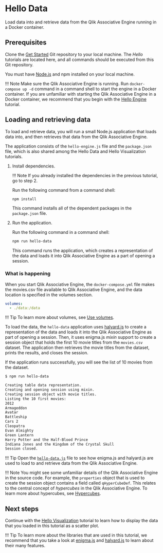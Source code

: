 # Hello Data

Load data into and retrieve data from the Qlik Associative Engine running in a Docker container.

## Prerequisites

Clone the
[Get Started](https://github.com/qlik-oss/core-get-started)
Git repository to your local machine. The *Hello* tutorials are located here,
and all commands should be executed from this Git repository.

You must have [Node.js](https://nodejs.org/en/) and npm
installed on your local machine.

!!! Note
    Make sure the Qlik Associative Engine is running. Run `docker-compose up -d`
    command in a command shell to start the engine in a Docker container.
    If you are unfamiliar with starting the Qlik Associative Engine in a Docker container, we
    recommend that you begin with the [Hello Engine](./hello-engine.md) tutorial.

## Loading and retrieving data

To load and retrieve data, you will run a small Node.js application
 that loads data into, and then retrieves that data from the Qlik Associative Engine.

The application consists of the `hello-engine.js` file and the `package.json`
file, which is also shared among the Hello Data and
Hello Visualization tutorials.

1. Install dependencies.

    !!! Note
        If you already installed the dependencies in the previous tutorial, go to step 2.

    Run the following command from a command shell:

    ```bash
    npm install
    ```

    This command installs all of the dependent packages
    in the `package.json` file.

1. Run the application.

    Run the following command in a command shell:

    ```bash
    npm run hello-data
    ```

    This command runs the application, which creates a representation
    of the data and loads it into Qlik Associative Engine as a part of opening a session.

### What is happening

When you start Qlik Associative Engine, the `docker-compose.yml` file makes the movies.csv file
available to Qlik Associative Engine, and the data location is specified in the volumes section.

```yml
volumes:
  - ./data:/data
```

!!! Tip
    To learn more about volumes, see
    [Use volumes](https://docs.docker.com/engine/admin/volumes/volumes/).

To load the data, the `hello-data` application uses
[halyard.js](https://github.com/qlik-oss/halyard.js) to create
a representation of the data and loads it into the Qlik Associative Engine as part of opening a session.
Then, it uses enigma.js _mixin_ support to create a session
object that holds the first 10 movie titles from the `movies.csv` dataset.
The application then retrieves the movie titles from the dataset, prints the results, and closes the session.

If the application runs successfully, you will see the list of 10 movies from the dataset.

```bash
$ npm run hello-data

Creating table data representation.
Creating and opening session using mixin.
Creating session object with movie titles.
Listing the 10 first movies:
2012
Armageddon
Avatar
Battleship
Cars 2
Cleopatra
Evan Almighty
Green Lantern
Harry Potter and the Half-Blood Prince
Indiana Jones and the Kingdom of the Crystal Skull
Session closed.
```

!!! Tip
    Open the [`hello-data.js`](https://github.com/qlik-oss/core-get-started/blob/master/src/hello-data/hello-data.js) file to see how enigma.js and
    halyard.js are used to load to and retrieve data from the Qlik Associative Engine.

!!! Note
    You might see some unfamiliar details of
    the Qlik Associative Engine in the source code.
    For example, the `properties` object that is used to create the session object
    contains a field called `qHyperCubeDef`. This relates to the
    central concept of _hypercubes_ in the Qlik Associative Engine.
    To learn more about hypercubes, see
    [Hypercubes](http://help.qlik.com/en-US/sense-developer/Subsystems/Platform/Content/Concepts/Hypercubes.htm).

## Next steps

Continue with the [Hello Visualization](./hello-visualization.md) tutorial
to learn how to display the data that you loaded in this tutorial as a scatter plot.

!!! Tip
    To learn more about the libraries that are used in this tutorial,
    we recommend that you take a look at [enigma.js](https://github.com/qlik-oss/enigma.js) and
    [halyard.js](https://github.com/qlik-oss/halyard.js) to learn about their many features.
